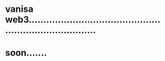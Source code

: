# vanisa web3............................................................................
# soon.......
